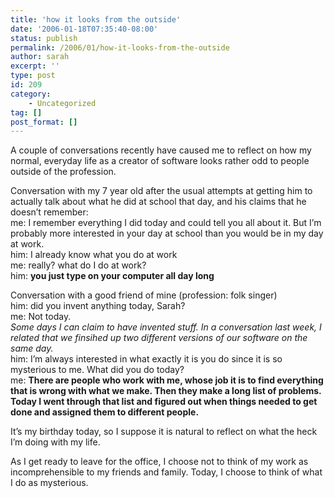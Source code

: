 ```yaml
---
title: 'how it looks from the outside'
date: '2006-01-18T07:35:40-08:00'
status: publish
permalink: /2006/01/how-it-looks-from-the-outside
author: sarah
excerpt: ''
type: post
id: 209
category:
    - Uncategorized
tag: []
post_format: []
---
```

A couple of conversations recently have caused me to reflect on how my normal, everyday life as a creator of software looks rather odd to people outside of the profession.

Conversation with my 7 year old after the usual attempts at getting him to actually talk about what he did at school that day, and his claims that he doesn’t remember:  
me: I remember everything I did today and could tell you all about it. But I’m probably more interested in your day at school than you would be in my day at work.  
him: I already know what you do at work  
me: really? what do I do at work?  
him: **you just type on your computer all day long**

Conversation with a good friend of mine (profession: folk singer)  
him: did you invent anything today, Sarah?  
me: Not today.  
*Some days I can claim to have invented stuff. In a conversation last week, I related that we finsihed up two different versions of our software on the same day.*  
him: I’m always interested in what exactly it is you do since it is so mysterious to me. What did you do today?  
me: **There are people who work with me, whose job it is to find everything that is wrong with what we make. Then they make a long list of problems. Today I went through that list and figured out when things needed to get done and assigned them to different people.**

It’s my birthday today, so I suppose it is natural to reflect on what the heck I’m doing with my life.

As I get ready to leave for the office, I choose not to think of my work as incomprehensible to my friends and family. Today, I choose to think of what I do as mysterious.
